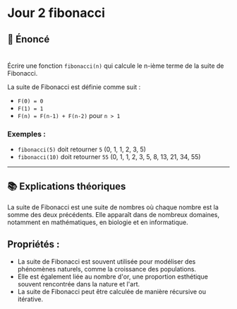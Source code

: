 # Jour 2 fibonacci
## 📜 Énoncé
#
Écrire une fonction `fibonacci(n)` qui calcule le n-ième terme de la suite de Fibonacci.

 La suite de Fibonacci est définie comme suit :
 - `F(0) = 0`
 - `F(1) = 1`
 - `F(n) = F(n-1) + F(n-2)` pour `n > 1`

 ### Exemples :

 - `fibonacci(5)` doit retourner `5` (0, 1, 1, 2, 3, 5)
 - `fibonacci(10)` doit retourner `55` (0, 1, 1, 2, 3, 5, 8, 13, 21, 34, 55)

 ---
 ## 📚 Explications théoriques

 La suite de Fibonacci est une suite de nombres où chaque nombre est la somme des deux précédents. Elle apparaît dans de nombreux domaines, notamment en mathématiques, en biologie et en informatique.

## Propriétés :

 - La suite de Fibonacci est souvent utilisée pour modéliser des phénomènes naturels, comme la croissance des populations.
 - Elle est également liée au nombre d'or, une proportion esthétique souvent rencontrée dans la nature et l'art.
 - La suite de Fibonacci peut être calculée de manière récursive ou itérative.